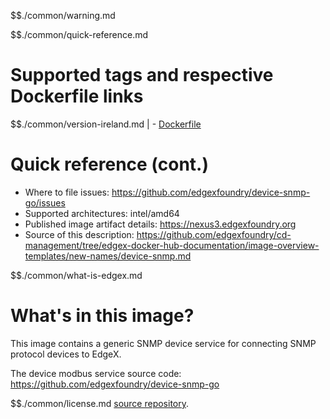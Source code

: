 $$./common/warning.md

$$./common/quick-reference.md

# Supported tags and respective Dockerfile links

$$./common/version-ireland.md |
        - [Dockerfile](https://github.com/edgexfoundry/device-snmp-go/blob/v2.0.0/Dockerfile)

# Quick reference (cont.)

- Where to file issues: https://github.com/edgexfoundry/device-snmp-go/issues
- Supported architectures: intel/amd64
- Published image artifact details: https://nexus3.edgexfoundry.org
- Source of this description: https://github.com/edgexfoundry/cd-management/tree/edgex-docker-hub-documentation/image-overview-templates/new-names/device-snmp.md

$$./common/what-is-edgex.md

# What's in this image?

This image contains a generic SNMP device service for connecting SNMP protocol devices to EdgeX.

The device modbus service source code: <https://github.com/edgexfoundry/device-snmp-go>

$$./common/license.md
[source repository](https://github.com/edgexfoundry/device-snmp-go/blob/v2.0.0/Attribution.txt).
